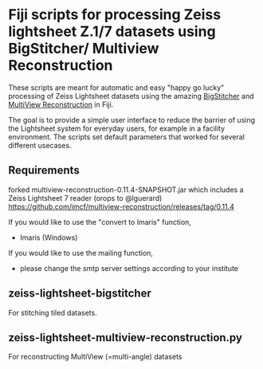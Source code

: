 # Fiji scripts for processing Zeiss lightsheet Z.1/7 datasets using BigStitcher/ Multiview Reconstruction

These scripts are meant for automatic and easy "happy go lucky" processing of Zeiss Lightsheet datasets using the amazing [BigStitcher](https://imagej.net/BigStitcher) and [MultiView Reconstruction](https://imagej.net/Multiview-Reconstruction) in Fiji.

The goal is to provide a simple user interface to reduce the barrier of using the Lightsheet system for everyday users, for example in a facility environment. 
The scripts set default parameters that worked for several different usecases.

## Requirements
forked multiview-reconstruction-0.11.4-SNAPSHOT.jar which includes a Zeiss Lightsheet 7 reader (orops to @lguerard)
https://github.com/imcf/multiview-reconstruction/releases/tag/0.11.4

If you would like to use the "convert to Imaris" function, 
- Imaris (Windows)

If you would like to use the mailing function,
- please change the smtp server settings according to your institute


## zeiss-lightsheet-bigstitcher
For stitching tiled datasets.

## zeiss-lightsheet-multiview-reconstruction.py
For reconstructing MultiView (=multi-angle) datasets
